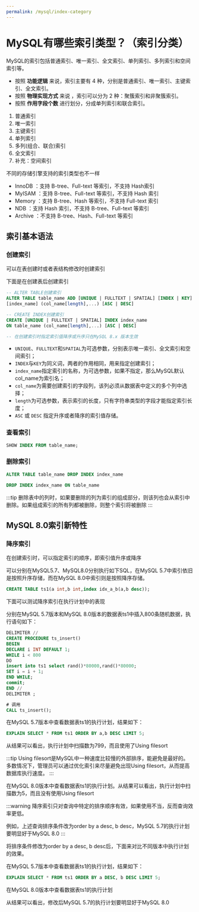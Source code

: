```yaml
---
permalink: /mysql/index-category
---
```


# MySQL有哪些索引类型？（索引分类）

MySQL的索引包括普通索引、唯一索引、全文索引、单列索引、多列索引和空间索引等。

- 按照 **功能逻辑** 来说，索引主要有 4 种，分别是普通索引、唯一索引、主键索引、全文索引。
- 按照 **物理实现方式** 来说 ，索引可以分为 2 种：聚簇索引和非聚簇索引。
- 按照 **作用字段个数** 进行划分，分成单列索引和联合索引。

1. 普通索引
2. 唯一索引
3. 主键索引
4. 单列索引
5. 多列(组合、联合)索引
6. 全文索引
7. 补充：空间索引

不同的存储引擎支持的索引类型也不一样

- InnoDB ：支持 B-tree、Full-text 等索引，不支持 Hash索引
- MyISAM ：支持 B-tree、Full-text 等索引，不支持 Hash 索引
- Memory ：支持 B-tree、Hash 等索引，不支持 Full-text 索引
- NDB ：支持 Hash 索引，不支持 B-tree、Full-text 等索引
- Archive ：不支持 B-tree、Hash、Full-text 等索引

## 索引基本语法

### 创建索引

可以在表创建时或者表结构修改时创建索引

下面是在创建表后创建索引

```sql
-- ALTER TABLE创建索引
ALTER TABLE table_name ADD [UNIQUE | FULLTEXT | SPATIAL] [INDEX | KEY]
[index_name] (col_name[length],...) [ASC | DESC]

-- CREATE INDEX创建索引
CREATE [UNIQUE | FULLTEXT | SPATIAL] INDEX index_name
ON table_name (col_name[length],...) [ASC | DESC]

-- 在创建索引时指定索引值降序或升序只在MySQL 8.x 版本生效
```

- `UNIQUE`、`FULLTEXT`和`SPATIAL`为可选参数，分别表示唯一索引、全文索引和空间索引；
- `INDEX`与`KEY`为同义词，两者的作用相同，用来指定创建索引；
- `index_name`指定索引的名称，为可选参数，如果不指定，那么MySQL默认col_name为索引名；
- `col_name`为需要创建索引的字段列，该列必须从数据表中定义的多个列中选择；
- `length`为可选参数，表示索引的长度，只有字符串类型的字段才能指定索引长度；
- `ASC` 或 `DESC` 指定升序或者降序的索引值存储。

### 查看索引

```sql
SHOW INDEX FROM table_name;
```

### 删除索引

```sql
ALTER TABLE table_name DROP INDEX index_name

DROP INDEX index_name ON table_name
```

:::tip
删除表中的列时，如果要删除的列为索引的组成部分，则该列也会从索引中删除。如果组成索引的所有列都被删除，则整个索引将被删除
:::

## MySQL 8.0索引新特性

### 降序索引

在创建索引时，可以指定索引的顺序，即索引值升序或降序

可以分别在MySQL5.7、MySQL8.0分别执行如下SQL，在MySQL 5.7中索引依旧是按照升序存储，而在MySQL 8.0中索引则是按照降序存储。

```sql
CREATE TABLE ts1(a int,b int,index idx_a_b(a,b desc));
```

下面可以测试降序索引在执行计划中的表现

分别在MySQL 5.7版本和MySQL 8.0版本的数据表ts1中插入800条随机数据，执行语句如下：

```sql
DELIMITER //
CREATE PROCEDURE ts_insert()
BEGIN
DECLARE i INT DEFAULT 1;
WHILE i < 800
DO
insert into ts1 select rand()*80000,rand()*80000;
SET i = i + 1;
END WHILE;
commit;
END //
DELIMITER ;

# 调用
CALL ts_insert();
```

在MySQL 5.7版本中查看数据表ts1的执行计划，结果如下：

```sql
EXPLAIN SELECT * FROM ts1 ORDER BY a,b DESC LIMIT 5;
```

从结果可以看出，执行计划中扫描数为799，而且使用了Using filesort

:::tip
Using filesort是MySQL中一种速度比较慢的外部排序，能避免是最好的。多数情况下，管理员可以通过优化索引来尽量避免出现Using filesort，从而提高数据库执行速度。
:::

在MySQL 8.0版本中查看数据表ts1的执行计划。从结果可以看出，执行计划中扫描数为5，而且没有使用Using filesort

:::warning
降序索引只对查询中特定的排序顺序有效，如果使用不当，反而查询效率更低。

例如，上述查询排序条件改为order by a desc, b desc，MySQL 5.7的执行计划要明显好于MySQL 8.0
:::

将排序条件修改为order by a desc, b desc后，下面来对比不同版本中执行计划的效果。

在MySQL 5.7版本中查看数据表ts1的执行计划，结果如下：

```sql
EXPLAIN SELECT * FROM ts1 ORDER BY a DESC, b DESC LIMIT 5;
```

在MySQL 8.0版本中查看数据表ts1的执行计划

从结果可以看出，修改后MySQL 5.7的执行计划要明显好于MySQL 8.0

